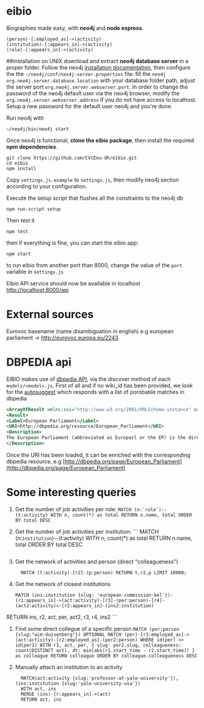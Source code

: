 # eibio
Biographies made easy, with **neo4j** and **node express**.

	(person)-[:employed_as]->(activity)
	(institution)-[:appears_in]->(activity)
	(role)-[:appears_in]->(activity)


##installation on UNIX
download and extract **neo4j database server** in a proper folder. Follow the neo4j [installation documentation](http://neo4j.com/docs/stable/server-installation.html#linux-install), then configure the the `~/neo4j/conf/neo4j-server.properties` file: fill the `neo4j org.neo4j.server.database.location` with your database folder path, adjust the server port `org.neo4j.server.webserver.port`.
In order to change the password of the neo4j default user via the neo4j browser, modify the `org.neo4j.server.webserver.address` if you do not have access to localhost. Setup a new password for the default user neo4j and you're done.

Run neo4j with
  
  	~/neo4j/bin/neo4j start

Once neo4j is functional, __clone the eibio package__, then install the required __npm dependencies__.

  	git clone https://github.com/CVCEeu-dh/eibio.git
  	cd eibio
  	npm install

Copy `settings.js.example` to `settings.js`, then modify neo4j section according to your configuration.

Execute the setup script that flushes all the constraints to the neo4j db

    npm run-script setup

Then test it
  
  	npm test

then if everything is fine, you can start the eibio app:

  	npm start

to run eibio from another port than 8000, change the value of the `port` variable in `settings.js`

Eibio API service should now be available in localhost [http://localhost:8000/api](http://localhost:8000/api)


# External sources
Eurovoc basename (name disambiguation in english)
e.g european parliament -> http://eurovoc.europa.eu/2243

# DBPEDIA api
EIBIO makes use of [dbpedia API](http://wiki.dbpedia.org/), via the discover method of each `models/<model>.js`.
First of all and if no wiki_id has been provided, we look for the [autosuggest](http://lookup.dbpedia.org/api/search.asmx/PrefixSearch?MaxHits=5&QueryString=European%20Parliament)
which responds with a list of porobable matches in dbpedia
  ```xml
  <ArrayOfResult xmlns:xsi="http://www.w3.org/2001/XMLSchema-instance" xmlns:xsd="http://www.w3.org/2001/XMLSchema" xmlns="http://lookup.dbpedia.org/">
  <Result>
  <Label>European Parliament</Label>
  <URI>http://dbpedia.org/resource/European_Parliament</URI>
  <Description>
  The European Parliament (abbreviated as Europarl or the EP) is the directly elected parliamentary institution of the European Union (EU). Together with the Council of the European Union (the Council) and the European Commission, it exercises the legislative function of the EU and it has been described as one of the most powerful legislatures in the world.
  </Description>
  ```
Once the URI has been loaded, it can be enriched with the corresponding dbpedia resource, e.g
[http://dbpedia.org/page/European_Parliament](http://dbpedia.org/page/European_Parliament)
  


  
# Some interesting queries
1. Get the number of job activities per role:
		```
    	MATCH (n:`role`)--(t:activity)
		    WITH n, count(*) as total
		  RETURN n.name, total ORDER BY total DESC
		```
  
1. Get the number of job activities per institution:
		```
    	MATCH (n:`institution`)--(t:activity)
		    WITH n, count(*) as total
		  RETURN n.name, total ORDER BY total DESC
  	```

1. Get the network of activities and person (direct "colleagueness")
    ```
      MATCH (t:activity)-[r2]-(p:person) RETURN t,r2,p LIMIT 10000;
    ```

1. Get the network of closest institutions
    ```
    MATCH (ins:institution {slug: 'european-commission-bel'})-[r1:appears_in]->(act:activity)-[r3]-(per:person)-[r4]-(act2:activity)<-[r2:appears_in]-(ins2:institution)
RETURN ins, r2, act, per, act2, r3, r4, ins2
    ```
1. Find some direct collegue of a specific person
		```
    	MATCH (per:person {slug:"wim-duisenberg"})
    	OPTIONAL MATCH (per)-[r1:employed_as]->(act:activity)-[r2:employed_as]-(per2:person)
    	WHERE id(per) <> id(per2)
	    WITH r1, act, per, {
	     slug: per2.slug,
	     colleagueness: count(DISTINCT act),
	     dt: min(abs(r1.start_time - r2.start_time))
	    } as colleague
	    RETURN colleague
	    ORDER BY colleague.colleagueness DESC
		```
    
1. Manually attach an institution to an activity
    
    ```
      MATCH(act:activity {slug:'professor-at-yale-university'}), (ins:institution {slug:'yale-university-usa'})
      WITH act, ins
      MERGE (ins)-[r:appears_in]->(act)
      RETURN act, ins
    ```
